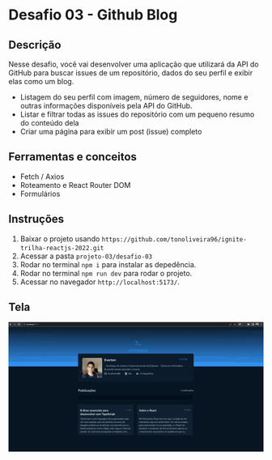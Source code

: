 # Desafio 03 - Github Blog

## Descrição
Nesse desafio, você vai desenvolver uma aplicação que utilizará da API do GitHub para buscar issues de um repositório, dados do seu perfil e exibir elas como um blog.

- Listagem do seu perfil com imagem, número de seguidores, nome e outras informações disponíveis pela API do GitHub.
- Listar e filtrar todas as issues do repositório com um pequeno resumo do conteúdo dela
- Criar uma página para exibir um post (issue) completo

## Ferramentas e conceitos
- Fetch / Axios
- Roteamento e React Router DOM
- Formulários

## Instruções
1. Baixar o projeto usando `https://github.com/tonoliveira96/ignite-trilha-reactjs-2022.git`
2. Acessar a pasta `projeto-03/desafio-03`
2. Rodar no terminal `npm i` para instalar as depedência.
4. Rodar no terminal `npm run dev` para rodar o projeto.
5. Acessar no navegador `http://localhost:5173/`.

## Tela
![](./assets/rjs-2022-desafio-03.gif)
